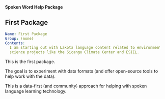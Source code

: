 [//]: # (ruler 5678901234567890123456789012345678901234567890123456789012345678)

**Spoken Word Help Package**

## First Package

```yml
Name: First Package
Group: (none)
Contents:
  I am starting out with Lakota language content related to environmental
  science projects like the Sicangu Climate Center and ESIIL.
```

This is the first package.

The goal is to experiment with data formats (and offer open-source tools to
help work with the data). 

This is a data-first (and community) approach for helping with spoken language 
learning technology.

[//]: # (ruler 5678901234567890123456789012345678901234567890123456789012345678)
